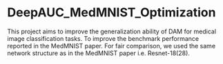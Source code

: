# DeepAUC_MedMNIST_Optimization
This project aims to improve the generalization ability of DAM for medical image classification tasks. To improve the benchmark performance reported in the MedMNIST paper. For fair comparison, we used the same network structure as in the MedMNIST paper i.e. Resnet-18(28).
